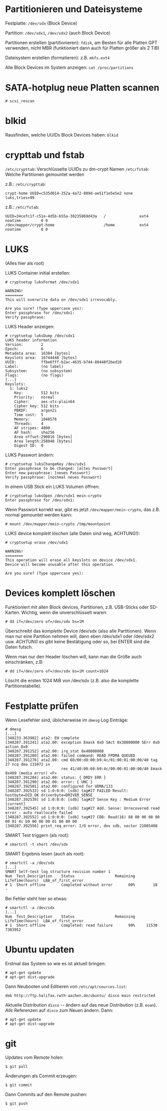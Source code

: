 # Partitionieren und Dateisysteme
Festplatte: `/dev/sdx` (Block Device)

Partition: `/dev/sdx1`, `/dev/sdx2` (auch Block Device)

Partitionen erstellen (partitionieren): `fdisk`, am Besten für alle Platten GPT
verwenden, nicht MBR (funktioniert dann auch für Platten größer als 2 TiB)

Dateisystem erstellen (formatieren): z.B. `mkfs.ext4`

Alle Block Devices im System anzeigen: `cat /proc/partitions`

# SATA-hotplug neue Platten scannen
`# scsi_rescan`

# blkid
Rausfinden, welche UUIDs Block Devices haben: `blkid`

# crypttab und fstab
`/etc/crypttab`: Verschlüsselte UUIDs zu dm-crypt Namen
`/etc/fstab`: Welche Partitionen gemountet werden

z.B.: `/etc/crypttab`:
```
crypt-home UUID=c535d014-252a-4a72-809d-ae51f1e5e5e2 none luks,tries=99
```

z.B.: `/etc/fstab`:
```
UUID=34cefc1f-c51e-4d5b-b55a-30235869d43a   /               ext4    noatime         0 0
/dev/mapper/crypt-home                      /home           ext4    noatime         0 0
```

# LUKS
(Alles hier als root)

LUKS Container initial erstellen:
```
# cryptsetup luksFormat /dev/sdx1

WARNING!
========
This will overwrite data on /dev/sdx1 irrevocably.

Are you sure? (Type uppercase yes): 
Enter passphrase for /dev/sdx1: 
Verify passphrase: 
```

LUKS Header anzeigen:
```
# cryptsetup luksDump /dev/sdx1
LUKS header information
Version:       	2
Epoch:         	6
Metadata area: 	16384 [bytes]
Keyslots area: 	16744448 [bytes]
UUID:          	ffbe6fff-b2ac-4635-b744-80448f2bed10
Label:         	(no label)
Subsystem:     	(no subsystem)
Flags:       	(no flags)
[...]
Keyslots:
  1: luks2
	Key:        512 bits
	Priority:   normal
	Cipher:     aes-xts-plain64
	Cipher key: 512 bits
	PBKDF:      argon2i
	Time cost:  5
	Memory:     1048576
	Threads:    4
	AF stripes: 4000
	AF hash:    sha256
	Area offset:290816 [bytes]
	Area length:258048 [bytes]
	Digest ID:  0
```

LUKS Passwort ändern:
```
# cryptsetup luksChangeKey /dev/sdx1
Enter passphrase to be changed: [altes Passwort]
Enter new passphrase: [neues Passwort]
Verify passphrase: [nochmal neues Passwort]
```

In einem USB Stick ein LUKS Volumen öffnen:
```
# cryptsetup luksOpen /dev/sdx1 mein-crypto
Enter passphrase for /dev/sdx1: 
```

Wenn Passwort korrekt war, gibt es jetzt `/dev/mapper/mein-crypto`, das z.B.
normal gemountet werden kann:

```
# mount /dev/mapper/mein-crypto /tmp/mountpoint
```

LUKS device *komplett löschen* (alle Daten sind weg, ACHTUNG!):
```
# cryptsetup erase /dev/sdx1

WARNING!
========
This operation will erase all keyslots on device /dev/sdx1.
Device will become unusable after this operation.

Are you sure? (Type uppercase yes):
```

# Devices komplett löschen
Funktioniert mit allen Block devices, Partitionen, z.B. USB-Sticks oder
SD-Karten. Wichtig, wenn die unverschlüsselt waren:

```
# dd if=/dev/zero of=/dev/sdx bs=1M
```

Überschreibt das *komplette* Device /dev/sdx (also alle Partitionen). Wenn man
nur eine Partition nehmen will, dann eben /dev/sdx1 oder /dev/sdx2 usw.
*ACHTUNG* es gibt keine Bestätigung oder so, bei ENTER sind die Daten futsch.

Wenn man nur den Header löschen will, kann man die Größe auch einschränken,
z.B:

```
# dd if=/dev/zero of=/dev/sdx bs=1M count=1024
```

Löscht die ersten 1024 MiB von /dev/sdx (z.B. also die komplette
Partitionstabelle).

# Festplatte prüfen
Wenn Lesefehler sind, üblicherweise im `dmesg` Log Einträge:

```
# dmesg
[...]
[348233.363982] ata2: EH complete
[348287.391241] ata2.00: exception Emask 0x0 SAct 0x38000000 SErr 0x0 action 0x0
[348287.391252] ata2.00: irq_stat 0x40000008
[348287.391260] ata2.00: failed command: READ FPDMA QUEUED
[348287.391276] ata2.00: cmd 60/00:d8:00:b9:4c/01:00:01:00:00/40 tag 27 ncq dma 131072 in
                         res 41/40:00:60:b9:4c/00:00:01:00:00/40 Emask 0x409 (media error) <F>
[348287.391284] ata2.00: status: { DRDY ERR }
[348287.391290] ata2.00: error: { UNC }
[348287.392501] ata2.00: configured for UDMA/133
[348287.392533] sd 1:0:0:0: [sdb] tag#27 FAILED Result: hostbyte=DID_OK driverbyte=DRIVER_SENSE
[348287.392539] sd 1:0:0:0: [sdb] tag#27 Sense Key : Medium Error [current] 
[348287.392545] sd 1:0:0:0: [sdb] tag#27 Add. Sense: Unrecovered read error - auto reallocate failed
[348287.392552] sd 1:0:0:0: [sdb] tag#27 CDB: Read(16) 88 00 00 00 00 00 01 4c b9 00 00 00 01 00 00 00
[348287.392556] print_req_error: I/O error, dev sdb, sector 21805408
```

SMART Test triggern (als root):

```
# smartctl -t short /dev/sdx
```

SMART Ergebnis lesen (auch als root):
```
# smartctl -a /dev/sdx
[...]
SMART Self-test log structure revision number 1
Num  Test_Description    Status                  Remaining  LifeTime(hours)  LBA_of_first_error
# 1  Short offline       Completed without error       00%        18         -
```

Bei Fehler steht hier so etwas:

```
# smartctl -a /dev/sdx
[...]
Num  Test_Description    Status                  Remaining  LifeTime(hours)  LBA_of_first_error
# 1  Short offline       Completed: read failure       90%     11530         7383952
```

# Ubuntu updaten
Erstmal das System so wie es ist aktuell bringen:

```
# apt-get update
# apt-get dist-upgrade
```

Dann Neubooten und Editieren von `/etc/apt/sources.list`:

```
deb http://ftp.halifax.rwth-aachen.de/ubuntu/ disco main restricted
```

Aktuelle Distribution `disco` -- ändern auf das neue Distribution (z.B.
`eoan`). *Alle* Referenzen auf `disco` zum Neuen ändern. Dann:

```
# apt-get update
# apt-get dist-upgrade
```

# git
Updates vom Remote holen:

```
$ git pull
```

Änderungen als Commit erzeugen:

```
$ git commit
```

Dann Commits auf den Remote pushen:

```
$ git push
```
